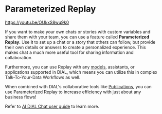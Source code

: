 # Parameterized Replay

https://youtu.be/OUkxS8wu9k0

If you want to make your own chats or stories with custom variables and share them with your team, you can use a feature called **Parameterized Replay**. Use it to set up a chat or a story that others can follow, but provide their own details or answers to create a personalized experience. This makes chat a much more useful tool for sharing information and collaboration. 

Furthermore, you can use Replay with any [models](../../supported-models), assistants, or applications supported in DIAL, which means you can utilize this in complex Talk-To-Your-Data Workflows as well. 

When combined with DIAL's collaborative tools like [Publications](../../tutorials/Collaboration/enable-publications), you can use Parameterized Replay to increase efficiency with just about any business flows!

Refer to [AI DIAL Chat user guide](../../user-guide#parameterized-replay) to learn more.
